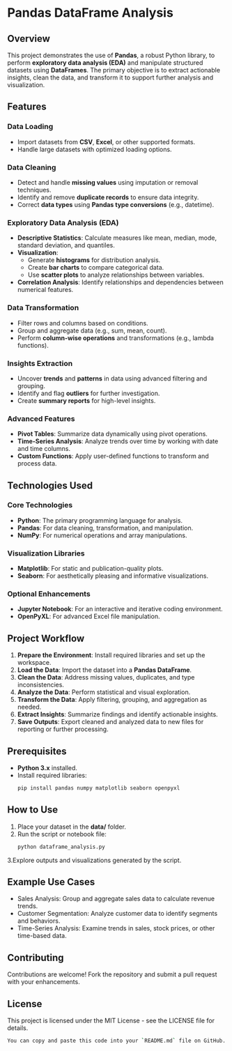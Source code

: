 # **Pandas DataFrame Analysis**

## **Overview**
This project demonstrates the use of **Pandas**, a robust Python library, to perform **exploratory data analysis (EDA)** and manipulate structured datasets using **DataFrames**. The primary objective is to extract actionable insights, clean the data, and transform it to support further analysis and visualization.

## **Features**

### **Data Loading**
- Import datasets from **CSV**, **Excel**, or other supported formats.
- Handle large datasets with optimized loading options.

### **Data Cleaning**
- Detect and handle **missing values** using imputation or removal techniques.
- Identify and remove **duplicate records** to ensure data integrity.
- Correct **data types** using **Pandas type conversions** (e.g., datetime).

### **Exploratory Data Analysis (EDA)**
- **Descriptive Statistics**: Calculate measures like mean, median, mode, standard deviation, and quantiles.
- **Visualization**:  
  - Generate **histograms** for distribution analysis.  
  - Create **bar charts** to compare categorical data.  
  - Use **scatter plots** to analyze relationships between variables.
- **Correlation Analysis**: Identify relationships and dependencies between numerical features.

### **Data Transformation**
- Filter rows and columns based on conditions.
- Group and aggregate data (e.g., sum, mean, count).
- Perform **column-wise operations** and transformations (e.g., lambda functions).

### **Insights Extraction**
- Uncover **trends** and **patterns** in data using advanced filtering and grouping.
- Identify and flag **outliers** for further investigation.
- Create **summary reports** for high-level insights.

### **Advanced Features**
- **Pivot Tables**: Summarize data dynamically using pivot operations.
- **Time-Series Analysis**: Analyze trends over time by working with date and time columns.
- **Custom Functions**: Apply user-defined functions to transform and process data.

## **Technologies Used**

### **Core Technologies**
- **Python**: The primary programming language for analysis.
- **Pandas**: For data cleaning, transformation, and manipulation.
- **NumPy**: For numerical operations and array manipulations.

### **Visualization Libraries**
- **Matplotlib**: For static and publication-quality plots.
- **Seaborn**: For aesthetically pleasing and informative visualizations.

### **Optional Enhancements**
- **Jupyter Notebook**: For an interactive and iterative coding environment.
- **OpenPyXL**: For advanced Excel file manipulation.

## **Project Workflow**
1. **Prepare the Environment**: Install required libraries and set up the workspace.
2. **Load the Data**: Import the dataset into a **Pandas DataFrame**.
3. **Clean the Data**: Address missing values, duplicates, and type inconsistencies.
4. **Analyze the Data**: Perform statistical and visual exploration.
5. **Transform the Data**: Apply filtering, grouping, and aggregation as needed.
6. **Extract Insights**: Summarize findings and identify actionable insights.
7. **Save Outputs**: Export cleaned and analyzed data to new files for reporting or further processing.

## **Prerequisites**
- **Python 3.x** installed.
- Install required libraries:
  ```bash
  pip install pandas numpy matplotlib seaborn openpyxl

## **How to Use**
1. Place your dataset in the **data/** folder.
2. Run the script or notebook file:
   ```bash
   python dataframe_analysis.py
3.Explore outputs and visualizations generated by the script.

## **Example Use Cases**
- Sales Analysis: Group and aggregate sales data to calculate revenue trends.
- Customer Segmentation: Analyze customer data to identify segments and behaviors.
- Time-Series Analysis: Examine trends in sales, stock prices, or other time-based data.

## **Contributing**
Contributions are welcome! Fork the repository and submit a pull request with your enhancements.

## **License**
This project is licensed under the MIT License - see the LICENSE file for details.
``` bash
You can copy and paste this code into your `README.md` file on GitHub. It follows markdown syntax for headings, code blocks, and list formatting. Let me know if you need further adjustments!
